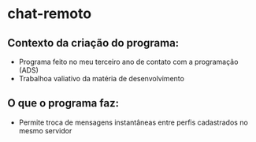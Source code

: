# chat-remoto

## Contexto da criação do programa:
- Programa feito no meu terceiro ano de contato com a programação (ADS)
- Trabalhoa valiativo da matéria de desenvolvimento

## O que o programa faz:
- Permite troca de mensagens instantâneas entre perfis cadastrados no mesmo servidor
